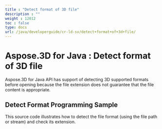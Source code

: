 ```yaml
---
title : "Detect format of 3D file" 
description : "" 
weight : 12012 
toc : false
type: docs
url: /java/developerguide/cr-ld-sv/detect+format+of+3d+file/
---
```


# Aspose.3D for Java : Detect format of 3D file


Aspose.3D for Java API has support of detecting 3D supported formats before opening because the file extension does not guarantee that the file content is appropriate.

## Detect Format Programming Sample

This source code illustrates how to detect the file format (using the file path or stream) and check its extension.

